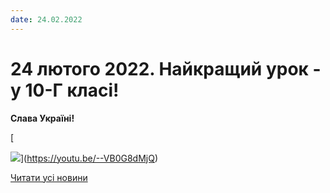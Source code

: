 ```yaml
---
date: 24.02.2022
---
```

# 24 лютого 2022. Найкращий урок - у 10-Г класі!

**Слава Україні!**

[

![](/images/blog/24-лютого-2022-найкращий-урок-у-10-г-класі/10г-за-україну.png)](https://youtu.be/--VB0G8dMjQ)

[Читати усі новини](/news)
